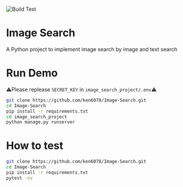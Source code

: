 ![Build Test](https://github.com/ken6078/Image-Search/workflows/Unit%20Test/badge.svg)

# Image Search
A Python project to implement image search by image and text search

# Run Demo
⚠️Please replease `SECRET_KEY` in `image_search_project/.env`⚠️

``` bash
git clone https://github.com/ken6078/Image-Search.git
cd Image-Search
pip install -r requirements.txt
cd image_search_project
python manage.py runserver
```

# How to test
``` bash
git clone https://github.com/ken6078/Image-Search.git
cd Image-Search
pip install -r requirements.txt
pytest -vv
```
